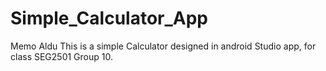 # Simple_Calculator_App
Memo Aldu
This is a simple Calculator designed in android Studio app, for class SEG2501 Group 10.
